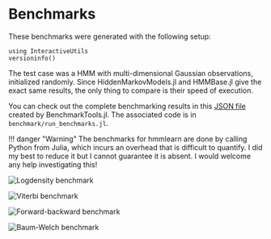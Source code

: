 # Benchmarks

These benchmarks were generated with the following setup:
```@repl
using InteractiveUtils
versioninfo()
```

The test case was a HMM with multi-dimensional Gaussian observations, initialized randomly.
Since HiddenMarkovModels.jl and HMMBase.jl give the exact same results, the only thing to compare is their speed of execution.

You can check out the complete benchmarking results in this [JSON file](./assets/benchmark_results.json) created by BenchmarkTools.jl.
The associated code is in `benchmark/run_benchmarks.jl`.

!!! danger "Warning"
    The benchmarks for hmmlearn are done by calling Python from Julia, which incurs an overhead that is difficult to quantify. I did my best to reduce it but I cannot guarantee it is absent. I would welcome any help investigating this!

![Logdensity benchmark](./assets/benchmark_Logdensity_D=3_T=100.png)

![Viterbi benchmark](./assets/benchmark_Viterbi_D=3_T=100.png)

![Forward-backward benchmark](./assets/benchmark_Forward-backward_D=3_T=100.png)

![Baum-Welch benchmark](./assets/benchmark_Baum-Welch_D=3_T=100.png)
